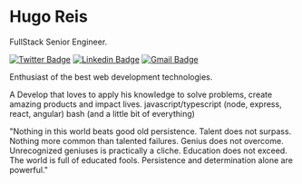 # Hugo Reis 

FullStack Senior Engineer.

[![Twitter Badge](https://img.shields.io/badge/-%40zhugoreis-00875f?style=flat-square&labelColor=00875f&logo=twitter&logoColor=white&link=https://twitter.com/zhugoreis)](https://twitter.com/zHugoReis) 
[![Linkedin Badge](https://img.shields.io/badge/-Hugo%20Reis-00875f?style=flat-square&logo=Linkedin&logoColor=white&link=https://www.linkedin.com/in/hreis-dev/)](https://www.linkedin.com/in/hreis-dev/) 
[![Gmail Badge](https://img.shields.io/badge/-hugo.carvalho.reis@gmail.com-00875f?style=flat-square&logo=Gmail&logoColor=white&link=mailto:hugo.carvalho.reis@gmail.com)](mailto:hugo.carvalho.reis@gmail.com)

Enthusiast of the best web development technologies.

A Develop that loves to apply his knowledge to solve problems, create amazing products and impact lives.
javascript/typescript (node, express, react, angular) bash (and a little bit of everything)

"Nothing in this world beats good old persistence. Talent does not surpass. Nothing more common than talented failures. Genius does not overcome. Unrecognized geniuses is practically a cliche. Education does not exceed. The world is full of educated fools. Persistence and determination alone are powerful."

